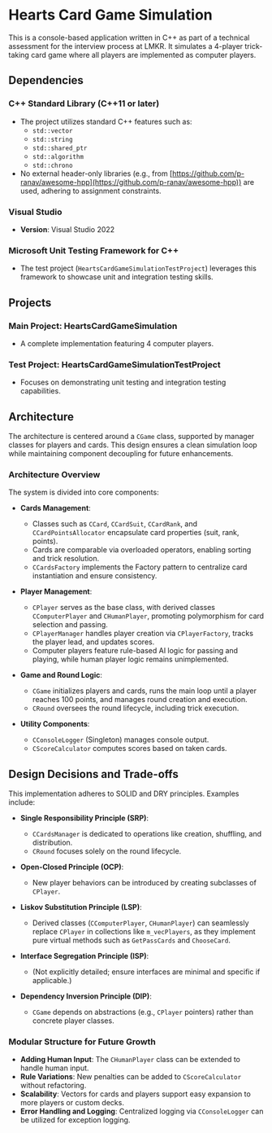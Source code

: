 # Hearts Card Game Simulation

This is a console-based application written in C++ as part of a technical assessment for the interview process at LMKR. It simulates a 4-player trick-taking card game where all players are implemented as computer players.

## Dependencies

### C++ Standard Library (C++11 or later)
- The project utilizes standard C++ features such as:
  - `std::vector`
  - `std::string`
  - `std::shared_ptr`
  - `std::algorithm`
  - `std::chrono`
- No external header-only libraries (e.g., from [https://github.com/p-ranav/awesome-hpp](https://github.com/p-ranav/awesome-hpp)) are used, adhering to assignment constraints.

### Visual Studio
- **Version**: Visual Studio 2022

### Microsoft Unit Testing Framework for C++
- The test project (`HeartsCardGameSimulationTestProject`) leverages this framework to showcase unit and integration testing skills.

## Projects

### Main Project: HeartsCardGameSimulation
- A complete implementation featuring 4 computer players.

### Test Project: HeartsCardGameSimulationTestProject
- Focuses on demonstrating unit testing and integration testing capabilities.

## Architecture

The architecture is centered around a `CGame` class, supported by manager classes for players and cards. This design ensures a clean simulation loop while maintaining component decoupling for future enhancements.

### Architecture Overview

The system is divided into core components:

- **Cards Management**:
  - Classes such as `CCard`, `CCardSuit`, `CCardRank`, and `CCardPointsAllocator` encapsulate card properties (suit, rank, points).
  - Cards are comparable via overloaded operators, enabling sorting and trick resolution.
  - `CCardsFactory` implements the Factory pattern to centralize card instantiation and ensure consistency.

- **Player Management**:
  - `CPlayer` serves as the base class, with derived classes `CComputerPlayer` and `CHumanPlayer`, promoting polymorphism for card selection and passing.
  - `CPlayerManager` handles player creation via `CPlayerFactory`, tracks the player lead, and updates scores.
  - Computer players feature rule-based AI logic for passing and playing, while human player logic remains unimplemented.

- **Game and Round Logic**:
  - `CGame` initializes players and cards, runs the main loop until a player reaches 100 points, and manages round creation and execution.
  - `CRound` oversees the round lifecycle, including trick execution.

- **Utility Components**:
  - `CConsoleLogger` (Singleton) manages console output.
  - `CScoreCalculator` computes scores based on taken cards.

## Design Decisions and Trade-offs

This implementation adheres to SOLID and DRY principles. Examples include:

- **Single Responsibility Principle (SRP)**:
  - `CCardsManager` is dedicated to operations like creation, shuffling, and distribution.
  - `CRound` focuses solely on the round lifecycle.

- **Open-Closed Principle (OCP)**:
  - New player behaviors can be introduced by creating subclasses of `CPlayer`.

- **Liskov Substitution Principle (LSP)**:
  - Derived classes (`CComputerPlayer`, `CHumanPlayer`) can seamlessly replace `CPlayer` in collections like `m_vecPlayers`, as they implement pure virtual methods such as `GetPassCards` and `ChooseCard`.

- **Interface Segregation Principle (ISP)**:
  - (Not explicitly detailed; ensure interfaces are minimal and specific if applicable.)

- **Dependency Inversion Principle (DIP)**:
  - `CGame` depends on abstractions (e.g., `CPlayer` pointers) rather than concrete player classes.

### Modular Structure for Future Growth
- **Adding Human Input**: The `CHumanPlayer` class can be extended to handle human input.
- **Rule Variations**: New penalties can be added to `CScoreCalculator` without refactoring.
- **Scalability**: Vectors for cards and players support easy expansion to more players or custom decks.
- **Error Handling and Logging**: Centralized logging via `CConsoleLogger` can be utilized for exception logging.